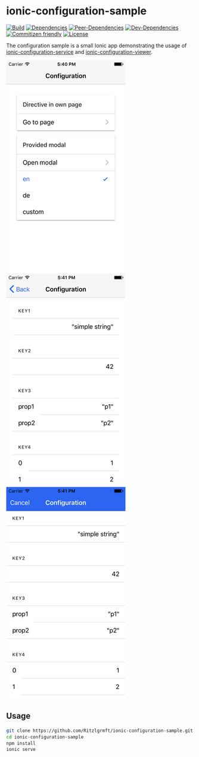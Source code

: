 # ionic-configuration-sample

[![Build](https://travis-ci.org/Ritzlgrmft/ionic-configuration-sample.svg?branch=master)](https://travis-ci.org/Ritzlgrmft/ionic-configuration-sample)
[![Dependencies](https://david-dm.org/ritzlgrmft/ionic-configuration-sample/master/status.svg)](https://david-dm.org/ritzlgrmft/ionic-configuration-sample/master)
[![Peer-Dependencies](https://david-dm.org/ritzlgrmft/ionic-configuration-sample/master/peer-status.svg)](https://david-dm.org/ritzlgrmft/ionic-configuration-sample/master?type=peer)
[![Dev-Dependencies](https://david-dm.org/ritzlgrmft/ionic-configuration-sample/master/dev-status.svg)](https://david-dm.org/ritzlgrmft/ionic-configuration-sample/master?type=dev)
[![Commitizen friendly](https://img.shields.io/badge/commitizen-friendly-brightgreen.svg)](http://commitizen.github.io/cz-cli/)
[![License](https://img.shields.io/npm/l/ionic-configuration-sample.svg)](https://www.npmjs.com/package/ionic-configuration-sample)

The configuration sample is a small Ionic app demonstrating the usage of
[ionic-configuration-service](https://github.com/Ritzlgrmft/ionic-configuration-service) and
[ionic-configuration-viewer](https://github.com/Ritzlgrmft/ionic-configuration-viewer).

![Home Page](docs/home-page.png)
![Configuration Page](docs/configuration-page.png)
![Configuration Modal](docs/configuration-modal.png)

## Usage

```bash
git clone https://github.com/Ritzlgrmft/ionic-configuration-sample.git
cd ionic-configuration-sample
npm install
ionic serve
```
